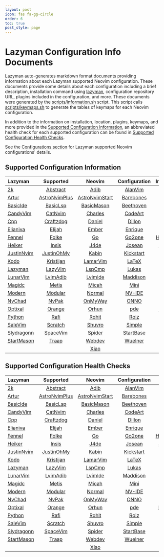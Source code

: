 ```yaml
---
layout: post
icon: fas fa-gg-circle
order: 6
toc: true
post_style: page
---
```


# Lazyman Configuration Info Documents

Lazyman auto-generates markdown format documents providing information
about each Lazyman supported Neovim configuration. These documents provide
some details about each configuration including a brief description,
installation command using [lazyman](https://lazyman.dev/usage),
configuration repository URL, plugins included in the configuration, and more.
These documents were generated by the
[scripts/information.sh](https://lazyman.dev/info/information.html) script.
This script calls [scripts/keymaps.sh](https://lazyman.dev/info/keymaps.html)
to generate the tables of keymaps for each Neovim configuration.

In addition to the information on installation, location, plugins,
keymaps, and more provided in the
[Supported Configuration Information](#supported-configuration-information),
an abbreviated health check for each supported configuration can be found in
[Supported Configuration Health Checks](#supported-configuration-health-checks).

See the [Configurations section](https://lazyman.dev/configurations) for
Lazyman supported Neovim configurations' details.

## Supported Configuration Information

| **Lazyman** | **Supported** | **Neovim** | **Configuration** | **Information** |
| :---------- | :-----------: | :--------: | :---------------: | --------------: |
| [2k](https://lazyman.dev/info/2k.html) | [Abstract](https://lazyman.dev/info/Abstract.html) | [Adib](https://lazyman.dev/info/Adib.html) | [AlanVim](https://lazyman.dev/info/AlanVim.html) | [Allaman](https://lazyman.dev/info/Allaman.html) |
| [Artur](https://lazyman.dev/info/Artur.html) | [AstroNvimPlus](https://lazyman.dev/info/AstroNvimPlus.html) | [AstroNvimStart](https://lazyman.dev/info/AstroNvimStart.html) | [Barebones](https://lazyman.dev/info/Barebones.html) | [Basic](https://lazyman.dev/info/Basic.html) |
| [BasicIde](https://lazyman.dev/info/BasicIde.html) | [BasicLsp](https://lazyman.dev/info/BasicLsp.html) | [BasicMason](https://lazyman.dev/info/BasicMason.html) | [Beethoven](https://lazyman.dev/info/Beethoven.html) | [Brain](https://lazyman.dev/info/Brain.html) |
| [CandyVim](https://lazyman.dev/info/CandyVim.html) | [CatNvim](https://lazyman.dev/info/CatNvim.html) | [Charles](https://lazyman.dev/info/Charles.html) | [CodeArt](https://lazyman.dev/info/CodeArt.html) | [Cosmic](https://lazyman.dev/info/Cosmic.html) |
| [Cpp](https://lazyman.dev/info/Cpp.html) | [Craftzdog](https://lazyman.dev/info/Craftzdog.html) | [Daniel](https://lazyman.dev/info/Daniel.html) | [Dillon](https://lazyman.dev/info/Dillon.html) | [Ecovim](https://lazyman.dev/info/Ecovim.html) |
| [Elianiva](https://lazyman.dev/info/Elianiva.html) | [Elijah](https://lazyman.dev/info/Elijah.html) | [Ember](https://lazyman.dev/info/Ember.html) | [Enrique](https://lazyman.dev/info/Enrique.html) | [Extralight](https://lazyman.dev/info/Extralight.html) |
| [Fennel](https://lazyman.dev/info/Fennel.html) | [Folke](https://lazyman.dev/info/Folke.html) | [Go](https://lazyman.dev/info/Go.html) | [Go2one](https://lazyman.dev/info/Go2one.html) | [HardHacker](https://lazyman.dev/info/HardHacker.html) |
| [Heiker](https://lazyman.dev/info/Heiker.html) | [Insis](https://lazyman.dev/info/Insis.html) | [J4de](https://lazyman.dev/info/J4de.html) | [Josean](https://lazyman.dev/info/Josean.html) | [JustinLvim](https://lazyman.dev/info/JustinLvim.html) |
| [JustinNvim](https://lazyman.dev/info/JustinNvim.html) | [JustinOhMy](https://lazyman.dev/info/JustinOhMy.html) | [Kabin](https://lazyman.dev/info/Kabin.html) | [Kickstart](https://lazyman.dev/info/Kickstart.html) | [Knvim](https://lazyman.dev/info/Knvim.html) |
| [Kodo](https://lazyman.dev/info/Kodo.html) | [Kristijan](https://lazyman.dev/info/Kristijan.html) | [LamarVim](https://lazyman.dev/info/LamarVim.html) | [LaTeX](https://lazyman.dev/info/LaTeX.html) | [LazyIde](https://lazyman.dev/info/LazyIde.html) |
| [Lazyman](https://lazyman.dev/info/Lazyman.html) | [LazyVim](https://lazyman.dev/info/LazyVim.html) | [LspCmp](https://lazyman.dev/info/LspCmp.html) | [Lukas](https://lazyman.dev/info/Lukas.html) | [LunarIde](https://lazyman.dev/info/LunarIde.html) |
| [LunarVim](https://lazyman.dev/info/LunarVim.html) | [LvimAdib](https://lazyman.dev/info/LvimAdib.html) | [LvimIde](https://lazyman.dev/info/LvimIde.html) | [Maddison](https://lazyman.dev/info/Maddison.html) | [MagicVim](https://lazyman.dev/info/MagicVim.html) |
| [Magidc](https://lazyman.dev/info/Magidc.html) | [Metis](https://lazyman.dev/info/Metis.html) | [Micah](https://lazyman.dev/info/Micah.html) | [Mini](https://lazyman.dev/info/Mini.html) | [Minimal](https://lazyman.dev/info/Minimal.html) |
| [Modern](https://lazyman.dev/info/Modern.html) | [Modular](https://lazyman.dev/info/Modular.html) | [Normal](https://lazyman.dev/info/Normal.html) | [NV-IDE](https://lazyman.dev/info/NV-IDE.html) | [Nv](https://lazyman.dev/info/Nv.html) |
| [NvChad](https://lazyman.dev/info/NvChad.html) | [NvPak](https://lazyman.dev/info/NvPak.html) | [OnMyWay](https://lazyman.dev/info/OnMyWay.html) | [ONNO](https://lazyman.dev/info/ONNO.html) | [Opinion](https://lazyman.dev/info/Opinion.html) |
| [Optixal](https://lazyman.dev/info/Optixal.html) | [Orange](https://lazyman.dev/info/Orange.html) | [Orhun](https://lazyman.dev/info/Orhun.html) | [pde](https://lazyman.dev/info/pde.html) | [Primeagen](https://lazyman.dev/info/Primeagen.html) |
| [Python](https://lazyman.dev/info/Python.html) | [Rafi](https://lazyman.dev/info/Rafi.html) | [Rohit](https://lazyman.dev/info/Rohit.html) | [Roiz](https://lazyman.dev/info/Roiz.html) | [Rust](https://lazyman.dev/info/Rust.html) |
| [SaleVim](https://lazyman.dev/info/SaleVim.html) | [Scratch](https://lazyman.dev/info/Scratch.html) | [Shuvro](https://lazyman.dev/info/Shuvro.html) | [Simple](https://lazyman.dev/info/Simple.html) | [SingleFile](https://lazyman.dev/info/SingleFile.html) |
| [Slydragonn](https://lazyman.dev/info/Slydragonn.html) | [SpaceVim](https://lazyman.dev/info/SpaceVim.html) | [Spider](https://lazyman.dev/info/Spider.html) | [StartBase](https://lazyman.dev/info/StartBase.html) | [StartLsp](https://lazyman.dev/info/StartLsp.html) |
| [StartMason](https://lazyman.dev/info/StartMason.html) | [Traap](https://lazyman.dev/info/Traap.html) | [Webdev](https://lazyman.dev/info/Webdev.html) | [Wuelner](https://lazyman.dev/info/Wuelner.html) | [xero](https://lazyman.dev/info/xero.html) |
| | | [Xiao](https://lazyman.dev/info/Xiao.html) | | |

## Supported Configuration Health Checks

| **Lazyman** | **Supported** | **Neovim** | **Configuration** | **Health** |
| :---------- | :-----------: | :--------: | :---------------: | ---------: |
| [2k](https://lazyman.dev/info/health/2k.html) | [Abstract](https://lazyman.dev/info/health/Abstract.html) | [Adib](https://lazyman.dev/info/health/Adib.html) | [AlanVim](https://lazyman.dev/info/health/AlanVim.html) | [Allaman](https://lazyman.dev/info/health/Allaman.html) |
| [Artur](https://lazyman.dev/info/health/Artur.html) | [AstroNvimPlus](https://lazyman.dev/info/health/AstroNvimPlus.html) | [AstroNvimStart](https://lazyman.dev/info/health/AstroNvimStart.html) | [Barebones](https://lazyman.dev/info/health/Barebones.html) | [Basic](https://lazyman.dev/info/health/Basic.html) |
| [BasicIde](https://lazyman.dev/info/health/BasicIde.html) | [BasicLsp](https://lazyman.dev/info/health/BasicLsp.html) | [BasicMason](https://lazyman.dev/info/health/BasicMason.html) | [Beethoven](https://lazyman.dev/info/health/Beethoven.html) | [Brain](https://lazyman.dev/info/health/Brain.html) |
| [CandyVim](https://lazyman.dev/info/health/CandyVim.html) | [CatNvim](https://lazyman.dev/info/health/CatNvim.html) | [Charles](https://lazyman.dev/info/health/Charles.html) | [CodeArt](https://lazyman.dev/info/health/CodeArt.html) | [Cosmic](https://lazyman.dev/info/health/Cosmic.html) |
| [Cpp](https://lazyman.dev/info/health/Cpp.html) | [Craftzdog](https://lazyman.dev/info/health/Craftzdog.html) | [Daniel](https://lazyman.dev/info/health/Daniel.html) | [Dillon](https://lazyman.dev/info/health/Dillon.html) | [Ecovim](https://lazyman.dev/info/health/Ecovim.html) |
| [Elianiva](https://lazyman.dev/info/health/Elianiva.html) | [Elijah](https://lazyman.dev/info/health/Elijah.html) | [Ember](https://lazyman.dev/info/health/Ember.html) | [Enrique](https://lazyman.dev/info/health/Enrique.html) | [Extralight](https://lazyman.dev/info/health/Extralight.html) |
| [Fennel](https://lazyman.dev/info/health/Fennel.html) | [Folke](https://lazyman.dev/info/health/Folke.html) | [Go](https://lazyman.dev/info/health/Go.html) | [Go2one](https://lazyman.dev/info/health/Go2one.html) | [HardHacker](https://lazyman.dev/info/health/HardHacker.html) |
| [Heiker](https://lazyman.dev/info/health/Heiker.html) | [Insis](https://lazyman.dev/info/health/Insis.html) | [J4de](https://lazyman.dev/info/health/J4de.html) | [Josean](https://lazyman.dev/info/health/Josean.html) | [JustinLvim](https://lazyman.dev/info/health/JustinLvim.html) |
| [JustinNvim](https://lazyman.dev/info/health/JustinNvim.html) | [JustinOhMy](https://lazyman.dev/info/health/JustinOhMy.html) | [Kabin](https://lazyman.dev/info/health/Kabin.html) | [Kickstart](https://lazyman.dev/info/health/Kickstart.html) | [Knvim](https://lazyman.dev/info/health/Knvim.html) |
| [Kodo](https://lazyman.dev/info/health/Kodo.html) | [Kristijan](https://lazyman.dev/info/health/Kristijan.html) | [LamarVim](https://lazyman.dev/info/health/LamarVim.html) | [LaTeX](https://lazyman.dev/info/health/LaTeX.html) | [LazyIde](https://lazyman.dev/info/health/LazyIde.html) |
| [Lazyman](https://lazyman.dev/info/health/Lazyman.html) | [LazyVim](https://lazyman.dev/info/health/LazyVim.html) | [LspCmp](https://lazyman.dev/info/health/LspCmp.html) | [Lukas](https://lazyman.dev/info/health/Lukas.html) | [LunarIde](https://lazyman.dev/info/health/LunarIde.html) |
| [LunarVim](https://lazyman.dev/info/health/LunarVim.html) | [LvimAdib](https://lazyman.dev/info/health/LvimAdib.html) | [LvimIde](https://lazyman.dev/info/health/LvimIde.html) | [Maddison](https://lazyman.dev/info/health/Maddison.html) | [MagicVim](https://lazyman.dev/info/health/MagicVim.html) |
| [Magidc](https://lazyman.dev/info/health/Magidc.html) | [Metis](https://lazyman.dev/info/health/Metis.html) | [Micah](https://lazyman.dev/info/health/Micah.html) | [Mini](https://lazyman.dev/info/health/Mini.html) | [Minimal](https://lazyman.dev/info/health/Minimal.html) |
| [Modern](https://lazyman.dev/info/health/Modern.html) | [Modular](https://lazyman.dev/info/health/Modular.html) | [Normal](https://lazyman.dev/info/health/Normal.html) | [NV-IDE](https://lazyman.dev/info/health/NV-IDE.html) | [Nv](https://lazyman.dev/info/health/Nv.html) |
| [NvChad](https://lazyman.dev/info/health/NvChad.html) | [NvPak](https://lazyman.dev/info/health/NvPak.html) | [OnMyWay](https://lazyman.dev/info/health/OnMyWay.html) | [ONNO](https://lazyman.dev/info/health/ONNO.html) | [Opinion](https://lazyman.dev/info/health/Opinion.html) |
| [Optixal](https://lazyman.dev/info/health/Optixal.html) | [Orange](https://lazyman.dev/info/health/Orange.html) | [Orhun](https://lazyman.dev/info/health/Orhun.html) | [pde](https://lazyman.dev/info/health/pde.html) | [Primeagen](https://lazyman.dev/info/health/Primeagen.html) |
| [Python](https://lazyman.dev/info/health/Python.html) | [Rafi](https://lazyman.dev/info/health/Rafi.html) | [Rohit](https://lazyman.dev/info/health/Rohit.html) | [Roiz](https://lazyman.dev/info/health/Roiz.html) | [Rust](https://lazyman.dev/info/health/Rust.html) |
| [SaleVim](https://lazyman.dev/info/health/SaleVim.html) | [Scratch](https://lazyman.dev/info/health/Scratch.html) | [Shuvro](https://lazyman.dev/info/health/Shuvro.html) | [Simple](https://lazyman.dev/info/health/Simple.html) | [SingleFile](https://lazyman.dev/info/health/SingleFile.html) |
| [Slydragonn](https://lazyman.dev/info/health/Slydragonn.html) | [SpaceVim](https://lazyman.dev/info/health/SpaceVim.html) | [Spider](https://lazyman.dev/info/health/Spider.html) | [StartBase](https://lazyman.dev/info/health/StartBase.html) | [StartLsp](https://lazyman.dev/info/health/StartLsp.html) |
| [StartMason](https://lazyman.dev/info/health/StartMason.html) | [Traap](https://lazyman.dev/info/health/Traap.html) | [Webdev](https://lazyman.dev/info/health/Webdev.html) | [Wuelner](https://lazyman.dev/info/health/Wuelner.html) | [xero](https://lazyman.dev/info/health/xero.html) |
| | | [Xiao](https://lazyman.dev/info/health/Xiao.html) | | |
